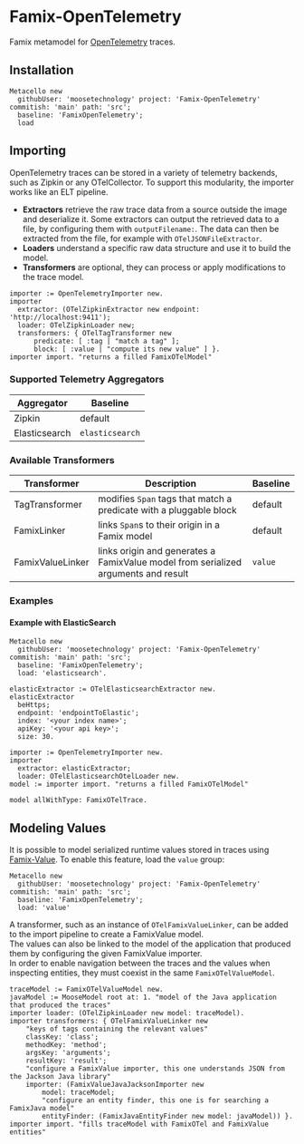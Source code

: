 # Famix-OpenTelemetry

Famix metamodel for [OpenTelemetry](https://opentelemetry.io) traces.

## Installation

```st
Metacello new
  githubUser: 'moosetechnology' project: 'Famix-OpenTelemetry' commitish: 'main' path: 'src';
  baseline: 'FamixOpenTelemetry';
  load
```

## Importing

OpenTelemetry traces can be stored in a variety of telemetry backends, such as Zipkin or any OTelCollector.
To support this modularity, the importer works like an ELT pipeline.  
- **Extractors** retrieve the raw trace data from a source outside the image and deserialize it.
Some extractors can output the retrieved data to a file, by configuring them with `outputFilename:`.
The data can then be extracted from the file, for example with `OTelJSONFileExtractor`.  
- **Loaders** understand a specific raw data structure and use it to build the model.  
- **Transformers** are optional, they can process or apply modifications to the trace model.

```st
importer := OpenTelemetryImporter new.
importer
  extractor: (OTelZipkinExtractor new endpoint: 'http://localhost:9411');
  loader: OTelZipkinLoader new;
  transformers: { OTelTagTransformer new
      predicate: [ :tag | "match a tag" ];
      block: [ :value | "compute its new value" ] }.
importer import. "returns a filled FamixOTelModel"
```

### Supported Telemetry Aggregators

| Aggregator | Baseline |
|---|---|
| Zipkin | default |
| Elasticsearch | `elasticsearch` |

### Available Transformers

| Transformer | Description | Baseline |
|---|---|---|
| TagTransformer | modifies `Span` tags that match a predicate with a pluggable block | default |
| FamixLinker | links `Span`s to their origin in a Famix model | default |
| FamixValueLinker | links origin and generates a FamixValue model from serialized arguments and result | `value` |

### Examples

#### Example with ElasticSearch

```st
Metacello new
  githubUser: 'moosetechnology' project: 'Famix-OpenTelemetry' commitish: 'main' path: 'src';
  baseline: 'FamixOpenTelemetry';
  load: 'elasticsearch'.

elasticExtractor := OTelElasticsearchExtractor new.
elasticExtractor
  beHttps;
  endpoint: 'endpointToElastic';
  index: '<your index name>';
  apiKey: '<your api key>';
  size: 30.

importer := OpenTelemetryImporter new.
importer
  extractor: elasticExtractor;
  loader: OTelElasticsearchOtelLoader new.
model := importer import. "returns a filled FamixOTelModel"

model allWithType: FamixOTelTrace.
```

## Modeling Values

It is possible to model serialized runtime values stored in traces using [Famix-Value](https://github.com/moosetechnology/Famix-Value).
To enable this feature, load the `value` group:

```st
Metacello new
  githubUser: 'moosetechnology' project: 'Famix-OpenTelemetry' commitish: 'main' path: 'src';
  baseline: 'FamixOpenTelemetry';
  load: 'value'
```

A transformer, such as an instance of `OTelFamixValueLinker`, can be added to the import pipeline to create a FamixValue model.  
The values can also be linked to the model of the application that produced them by configuring the given FamixValue importer.  
In order to enable navigation between the traces and the values when inspecting entities, they must coexist in the same `FamixOTelValueModel`.  

```st
traceModel := FamixOTelValueModel new.
javaModel := MooseModel root at: 1. "model of the Java application that produced the traces"
importer loader: (OTelZipkinLoader new model: traceModel).
importer transformers: { OTelFamixValueLinker new
    "keys of tags containing the relevant values"
    classKey: 'class';
    methodKey: 'method';
    argsKey: 'arguments';
    resultKey: 'result';
    "configure a FamixValue importer, this one understands JSON from the Jackson Java library"
    importer: (FamixValueJavaJacksonImporter new
        model: traceModel;
        "configure an entity finder, this one is for searching a FamixJava model"
        entityFinder: (FamixJavaEntityFinder new model: javaModel)) }.
importer import. "fills traceModel with FamixOTel and FamixValue entities"
```

